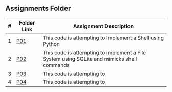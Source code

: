 ##  Assignments Folder

|   #   | Folder Link           | Assignment Description                                                                       |
| :---: | --------------------- | ---------------------------------------------------------------------------------------------|
|   1   |[P01]()|This code is attempting to Implement a Shell using Python                                     |
|   2   |[P02]()|This code is attempting to implement a File System using SQLite and mimicks shell commands    |
|   3   |[P03]()|This code is attempting to                                                                    |
|   4   |[P04]()|This code is attempting to                                                                    |

